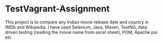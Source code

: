 # TestVagrant-Assignment
This project is to compare any Indian movie release date and country in IMDb and Wikipedia. I have used Selenium, Java, Maven, TestNG, data driven testing (reading the movie name from excel sheet), POM, Apache poi etc
